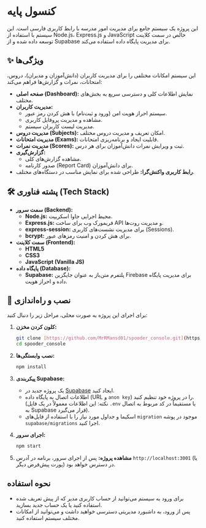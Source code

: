 # کنسول پایه

این پروژه یک سیستم جامع برای مدیریت امور مدرسه با رابط کاربری فارسی است. این سیستم با استفاده از Node.js، Express.js و JavaScript خالص در سمت کلاینت توسعه داده شده و از Supabase برای مدیریت پایگاه داده استفاده می‌کند.

## ✨ ویژگی‌ها

این سیستم امکانات مختلفی را برای مدیریت کاربران (دانش‌آموزان و مدیران)، دروس، امتحانات، نمرات و گزارش‌ها فراهم می‌کند:

- **صفحه اصلی (Dashboard):** نمایش اطلاعات کلی و دسترسی سریع به بخش‌های مختلف.
- **مدیریت کاربران:**
    - سیستم احراز هویت امن (ورود و ثبت‌نام) با هش کردن رمز عبور.
    - مشاهده و مدیریت پروفایل کاربری.
    - مدیریت لیست کاربران سیستم.
- **مدیریت دروس (Subjects):** امکان تعریف و مدیریت دروس مختلف.
- **مدیریت امتحانات (Exams):** قابلیت ایجاد و برنامه‌ریزی امتحانات.
- **مدیریت نمرات (Scores):** ثبت و ویرایش نمرات دانش‌آموزان برای هر درس.
- **گزارش‌گیری:**
    - مشاهده گزارش‌های کلی.
    - صدور کارنامه (Report Card) برای دانش‌آموزان.
- **رابط کاربری واکنش‌گرا:** طراحی شده برای نمایش مناسب در دستگاه‌های مختلف.

## 🛠️ پشته فناوری (Tech Stack)

- **سمت سرور (Backend):**
    - **Node.js:** محیط اجرایی جاوا اسکریپت.
    - **Express.js:** فریمورک وب برای ساخت API و مدیریت روت‌ها.
    - **express-session:** برای مدیریت نشست‌های کاربری (Sessions).
    - **bcrypt:** برای هش کردن و امنیت رمزهای عبور.
- **سمت کلاینت (Frontend):**
    - **HTML5**
    - **CSS3**
    - **JavaScript (Vanilla JS)**
- **پایگاه داده (Database):**
    - **Supabase:** پلتفرم متن‌باز به عنوان جایگزین Firebase برای مدیریت پایگاه داده و احراز هویت.

## 🚀 نصب و راه‌اندازی

برای اجرای این پروژه به صورت محلی، مراحل زیر را دنبال کنید:

1.  **کلون کردن مخزن:**
    ```bash
    git clone [https://github.com/MrRMansd01/spooder_console.git](https://github.com/MrRMansd01/spooder_console.git)
    cd spooder_console
    ```

2.  **نصب وابستگی‌ها:**
    ```bash
    npm install
    ```

3.  **پیکربندی Supabase:**
    - یک پروژه جدید در [Supabase](https://supabase.com/) ایجاد کنید.
    - اطلاعات اتصال به پایگاه داده (URL و `anon key`) را در پروژه خود تنظیم کنید. (نکته: این اطلاعات معمولاً در یک فایل `.env` یا مستقیماً در کد مربوط به اتصال به Supabase قرار می‌گیرد).
    - اسکیما و جداول مورد نیاز را با استفاده از فایل‌های `migration` موجود در پوشه `supabase/migrations` اجرا کنید.

4.  **اجرای سرور:**
    ```bash
    npm start
    ```

5.  **مشاهده پروژه:**
    پس از اجرای سرور، برنامه در آدرس `http://localhost:3001` (یا پورت پیش‌فرض دیگر) در دسترس خواهد بود.

##  نحوه استفاده

- برای ورود به سیستم می‌توانید از حساب کاربری مدیر که از پیش تعریف شده استفاده کنید یا یک حساب جدید بسازید.
- پس از ورود، به داشبورد مدیریتی دسترسی خواهید داشت و می‌توانید از امکانات مختلف سیستم استفاده کنید.